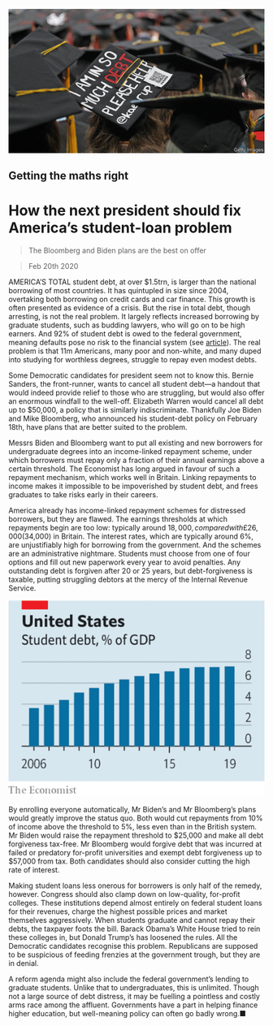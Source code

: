 ![](./images/20200222_LDP501.jpg)

## Getting the maths right

# How the next president should fix America’s student-loan problem

> The Bloomberg and Biden plans are the best on offer

> Feb 20th 2020

AMERICA’S TOTAL student debt, at over $1.5trn, is larger than the national borrowing of most countries. It has quintupled in size since 2004, overtaking both borrowing on credit cards and car finance. This growth is often presented as evidence of a crisis. But the rise in total debt, though arresting, is not the real problem. It largely reflects increased borrowing by graduate students, such as budding lawyers, who will go on to be high earners. And 92% of student debt is owed to the federal government, meaning defaults pose no risk to the financial system (see [article](https://www.economist.com//finance-and-economics/2020/02/22/student-debt-in-america-amounts-to-over-15trn)). The real problem is that 11m Americans, many poor and non-white, and many duped into studying for worthless degrees, struggle to repay even modest debts.

Some Democratic candidates for president seem not to know this. Bernie Sanders, the front-runner, wants to cancel all student debt—a handout that would indeed provide relief to those who are struggling, but would also offer an enormous windfall to the well-off. Elizabeth Warren would cancel all debt up to $50,000, a policy that is similarly indiscriminate. Thankfully Joe Biden and Mike Bloomberg, who announced his student-debt policy on February 18th, have plans that are better suited to the problem.

Messrs Biden and Bloomberg want to put all existing and new borrowers for undergraduate degrees into an income-linked repayment scheme, under which borrowers must repay only a fraction of their annual earnings above a certain threshold. The Economist has long argued in favour of such a repayment mechanism, which works well in Britain. Linking repayments to income makes it impossible to be impoverished by student debt, and frees graduates to take risks early in their careers.

America already has income-linked repayment schemes for distressed borrowers, but they are flawed. The earnings thresholds at which repayments begin are too low: typically around $18,000, compared with £26,000 ($34,000) in Britain. The interest rates, which are typically around 6%, are unjustifiably high for borrowing from the government. And the schemes are an administrative nightmare. Students must choose from one of four options and fill out new paperwork every year to avoid penalties. Any outstanding debt is forgiven after 20 or 25 years, but debt-forgiveness is taxable, putting struggling debtors at the mercy of the Internal Revenue Service.

![](./images/20200222_LDC379.png)

By enrolling everyone automatically, Mr Biden’s and Mr Bloomberg’s plans would greatly improve the status quo. Both would cut repayments from 10% of income above the threshold to 5%, less even than in the British system. Mr Biden would raise the repayment threshold to $25,000 and make all debt forgiveness tax-free. Mr Bloomberg would forgive debt that was incurred at failed or predatory for-profit universities and exempt debt forgiveness up to $57,000 from tax. Both candidates should also consider cutting the high rate of interest.

Making student loans less onerous for borrowers is only half of the remedy, however. Congress should also clamp down on low-quality, for-profit colleges. These institutions depend almost entirely on federal student loans for their revenues, charge the highest possible prices and market themselves aggressively. When students graduate and cannot repay their debts, the taxpayer foots the bill. Barack Obama’s White House tried to rein these colleges in, but Donald Trump’s has loosened the rules. All the Democratic candidates recognise this problem. Republicans are supposed to be suspicious of feeding frenzies at the government trough, but they are in denial.

A reform agenda might also include the federal government’s lending to graduate students. Unlike that to undergraduates, this is unlimited. Though not a large source of debt distress, it may be fuelling a pointless and costly arms race among the affluent. Governments have a part in helping finance higher education, but well-meaning policy can often go badly wrong.■